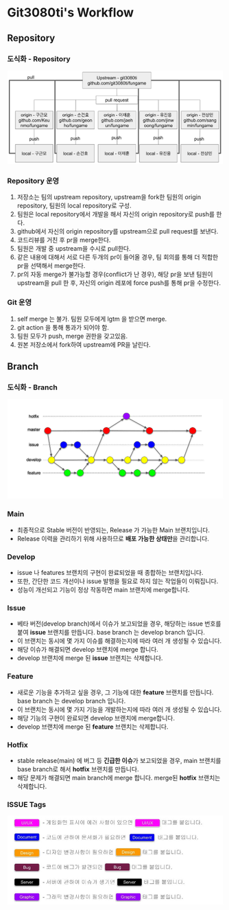 # Git3080ti's Workflow

## Repository 

### 도식화 - Repository

![repository_structure](./image/repository_structure.png)

### Repository 운영

1. 저장소는 팀의 upstream repository, upstream을 fork한 팀원의 origin repository, 팀원의 local repository로 구성.
2. 팀원은 local repository에서 개발을 해서 자신의 origin repository로 push를 한다.
3. github에서 자신의 origin repository를 upstream으로 pull request를 보낸다.
4. 코드리뷰를 거친 후 pr을 merge한다.
5. 팀원은 개발 중 upstream을 수시로 pull한다.
6. 같은 내용에 대해서 서로 다른 두개의 pr이 들어올 경우, 팀 회의를 통해 더 적합한 pr을 선택해서 merge한다.
7. pr의 자동 merge가 불가능할 경우(conflict가 난 경우), 해당 pr을 보낸 팀원이 upstream을 pull 한 후, 자신의 origin 레포에 force push를 통해 pr을 수정한다.

### Git 운영

1. self merge 는 불가. 팀원 모두에게 lgtm 을 받으면 merge.
2. git action 을 통해 통과가 되어야 함.
3. 팀원 모두가 push, merge 권한을 갖고있음.
4. 원본 저장소에서 fork하여 upstream에 PR을 날린다.

## Branch

### 도식화 - Branch 

![branch_structure](./image/branch_structure.png)

### Main

- 최종적으로 Stable 버전이 반영되는, Release 가 가능한 Main 브랜치입니다.
- Release 이력을 관리하기 위해 사용하므로 **배포 가능한 상태만**을 관리합니다.

### Develop

- issue 나 features 브랜치의 구현이 완료되었을 때 종합하는 브랜치입니다.
- 또한, 간단한 코드 개선이나 issue 발행을 필요로 하지 않는 작업들이 이뤄집니다.
- 성능이 개선되고 기능이 정상 작동하면 main 브랜치에 merge합니다.

### Issue

- 베타 버전(develop branch)에서 이슈가 보고되었을 경우, 해당하는 issue 번호를 붙여 **issue** 브랜치를 만듭니다. base branch 는 develop branch 입니다.
- 이 브랜치는 동시에 몇 가지 이슈를 해결하는지에 따라 여러 개 생성될 수 있습니다.
- 해당 이슈가 해결되면 develop 브랜치에 merge 합니다.
- develop 브랜치에 merge 된 **issue** 브랜치는 삭제합니다.

### Feature

- 새로운 기능을 추가하고 싶을 경우, 그 기능에 대한 **feature** 브랜치를 만듭니다. base branch 는 develop branch 입니다.
- 이 브랜치는 동시에 몇 가지 기능을 개발하는지에 따라 여러 개 생성될 수 있습니다.
- 해당 기능의 구현이 완료되면 develop 브랜치에 merge합니다.
- develop 브랜치에 merge 된 **feature** 브랜치는 삭제합니다.

### Hotfix

- stable release(main) 에 버그 등 **긴급한 이슈**가 보고되었을 경우, main 브랜치를 base branch로 해서 **hotfix** 브랜치를 만듭니다.
- 해당 문제가 해결되면 main branch에 merge 합니다.
  merge된 **hotfix** 브랜치는 삭제합니다.

### ISSUE Tags

![repository_structure](./image/issue_tags.jpg)
